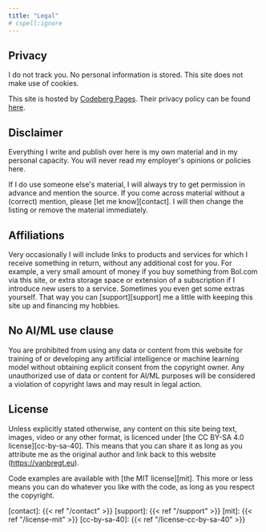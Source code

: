 ```yaml
---
title: "Legal"
# cspell:ignore 
---
```


## Privacy

I do not track you. No personal information is stored. This site does not make use of cookies.

This site is hosted by [Codeberg Pages][codeberg-pages]. Their privacy policy can be found [here][codeberg-privacy].

## Disclaimer

Everything I write and publish over here is my own material and in my personal capacity. You will never read my employer's opinions or policies here. 

If I do use someone else's material, I will always try to get permission in advance and mention the source. If you come across material without a (correct) mention, please [let me know][contact]. I will then change the listing or remove the material immediately.

## Affiliations

Very occasionally I will include links to products and services for which I receive something in return, without any additional cost for you. For example, a very small amount of money if you buy something from Bol.com via this site, or extra storage space or extension of a subscription if I introduce new users to a service. Sometimes you even get some extras yourself. That way you can [support][support] me a little with keeping this site up and financing my hobbies.

## No AI/ML use clause

You are prohibited from using any data or content from this website for training of or developing any artificial intelligence or machine learning model without obtaining explicit consent from the copyright owner. Any unauthorized use of data or content for AI/ML purposes will be considered a violation of copyright laws and may result in legal action.

## License

Unless explicitly stated otherwise, any content on this site being text, images, video or any other format, is licenced under [the CC BY-SA 4.0 license][cc-by-sa-40]. This means that you can share it as long as you attribute me as the original author and link back to this website (https://vanbregt.eu).

Code examples are available with [the MIT license][mit]. This more or less means you can do whatever you like with the code, as long as you respect the copyright.

[codeberg-pages]: https://codeberg.page/
[codeberg-privacy]: https://codeberg.org/codeberg/org/src/PrivacyPolicy.md
<!-- cspell:disable -->
[contact]: {{< ref "/contact" >}}
[support]: {{< ref "/support" >}}
[mit]: {{< ref "/license-mit" >}}
[cc-by-sa-40]: {{< ref "/license-cc-by-sa-40" >}}

